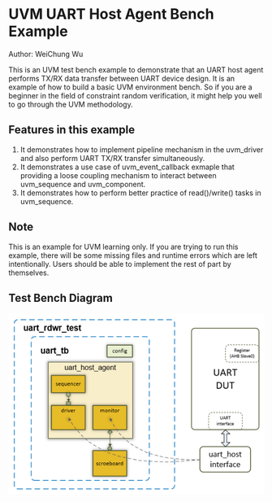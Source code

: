 UVM UART Host Agent Bench Example
============
Author: WeiChung Wu

This is an UVM test bench example to demonstrate that an UART host agent performs TX/RX data transfer between UART device design.
It is an example of how to build a basic UVM environment bench. So if you are a beginner in the field of constraint random verification, it might help you well to go through the UVM methodology.

## Features in this example
1. It demonstrates how to implement pipeline mechanism in the uvm_driver and also perform UART TX/RX transfer simultaneously.
2. It demonstrates a use case of uvm_event_callback exmaple that providing a loose coupling mechanism to interact between uvm_sequence and uvm_component.
3. It demonstrates how to perform better practice of read()/write() tasks in uvm_sequence.

## Note
This is an example for UVM learning only. 
If you are trying to run this example, there will be some missing files and runtime errors which are left intentionally.
Users should be able to implement the rest of part by themselves.

## Test Bench Diagram
![uart_tb_diagram](https://github.com/WeiChungWu/UVM_UART_Example/raw/master/tb/uart_tb_diagram.png)

